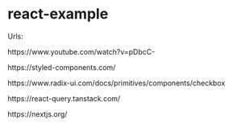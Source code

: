 # react-example

Urls:
<p>https://www.youtube.com/watch?v=pDbcC- </p>
<p>https://styled-components.com/</p>
<p>https://www.radix-ui.com/docs/primitives/components/checkbox</p>
<p>https://react-query.tanstack.com/</p>
<p>https://nextjs.org/</p>